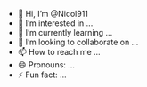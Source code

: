 - 👋 Hi, I’m @Nicol911
- 👀 I’m interested in ...
- 🌱 I’m currently learning ...
- 💞️ I’m looking to collaborate on ...
- 📫 How to reach me ...
- 😄 Pronouns: ...
- ⚡ Fun fact: ...

<!---
Nicol911/Nicol911 is a ✨ special ✨ repository because its `README.md` (this file) appears on your GitHub profile.
You can clicfgk the Preview link to take a look at your changes.
--->
